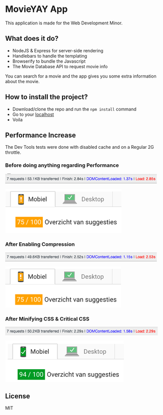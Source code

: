 # MovieYAY App

This application is made for the Web Development Minor.

## What does it do?
- NodeJS & Express for server-side rendering
- Handlebars to handle the templating
- Browserify to bundle the Javascript
- The Movie Database API to request movie info

You can search for a movie and the app gives you some extra information about the movie.

## How to install the project?
- Download/clone the repo and run the `npm install` command
- Go to your [localhost](http://localhost:3000)
- Voila

## Performance Increase

The Dev Tools tests were done with disabled cache and on a Regular 2G throttle.

### Before doing anything regarding Performance

![alt text](https://github.com/Mimaaa/MINOR_WD_PEMA-NODE/blob/master/readme_img/before1.png "Before Optimizing Dev Tools")

![alt text](https://github.com/Mimaaa/MINOR_WD_PEMA-NODE/blob/master/readme_img/before2.png "Before Optimizing Speed Insights")

### After Enabling Compression

![alt text](https://github.com/Mimaaa/MINOR_WD_PEMA-NODE/blob/master/readme_img/aftercompress1.png "After Enabling Compression Dev Tools")

![alt text](https://github.com/Mimaaa/MINOR_WD_PEMA-NODE/blob/master/readme_img/aftercompress2.png "After Enabling Compression Speed Insights")

### After Minifying CSS & Critical CSS

![alt text](https://github.com/Mimaaa/MINOR_WD_PEMA-NODE/blob/master/readme_img/aftercss1.png "After Minifying & Critical CSS Dev Tools")

![alt text](https://github.com/Mimaaa/MINOR_WD_PEMA-NODE/blob/master/readme_img/aftercss2.png "AAfter Minifying & Critical CSS Speed Insights")

## License

MIT
